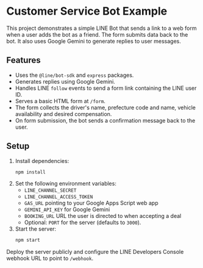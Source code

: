# Customer Service Bot Example

This project demonstrates a simple LINE Bot that sends a link to a web form when a user adds the bot as a friend. The form submits data back to the bot. It also uses Google Gemini to generate replies to user messages.

## Features

- Uses the `@line/bot-sdk` and `express` packages.
- Generates replies using Google Gemini.
- Handles LINE `follow` events to send a form link containing the LINE user ID.
- Serves a basic HTML form at `/form`.
- The form collects the driver's name, prefecture code and name, vehicle availability and desired compensation.
- On form submission, the bot sends a confirmation message back to the user.

## Setup

1. Install dependencies:
   ```bash
   npm install
   ```
2. Set the following environment variables:
   - `LINE_CHANNEL_SECRET`
   - `LINE_CHANNEL_ACCESS_TOKEN`
   - `GAS_URL` pointing to your Google Apps Script web app
   - `GEMINI_API_KEY` for Google Gemini
   - `BOOKING_URL` URL the user is directed to when accepting a deal
   - Optional: `PORT` for the server (defaults to `3000`).
3. Start the server:
   ```bash
   npm start
   ```

Deploy the server publicly and configure the LINE Developers Console webhook URL to point to `/webhook`.

